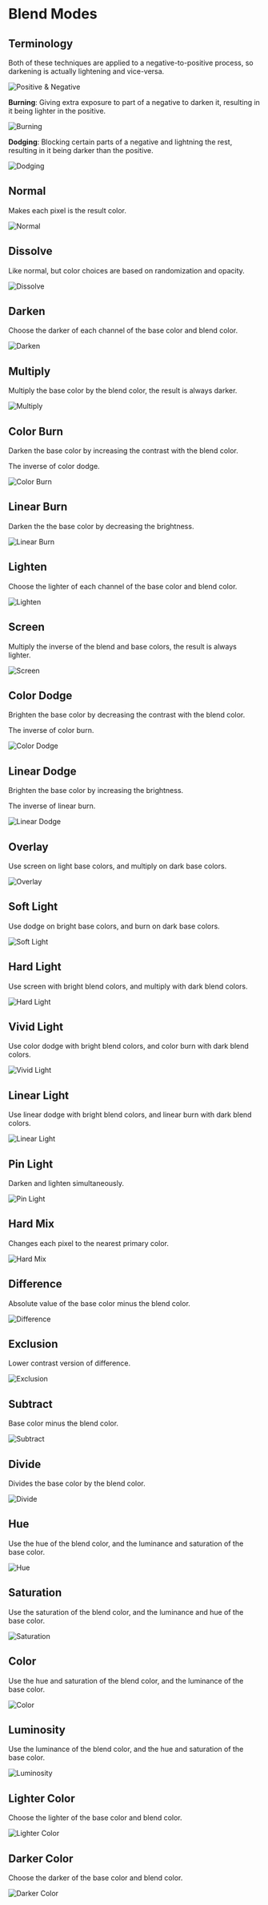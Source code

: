 # Blend Modes

## Terminology

Both of these techniques are applied to a negative-to-positive process, so darkening is actually lightening and vice-versa.

![Positive & Negative](assets/photography-positive-negative.jpg)

**Burning**: Giving extra exposure to part of a negative to darken it, resulting in it being lighter in the positive.

![Burning](assets/photography-burning.png)

**Dodging**: Blocking certain parts of a negative and lightning the rest, resulting in it being darker than the positive.

![Dodging](assets/photography-dodging.png)

## Normal

Makes each pixel is the result color.

![Normal](assets/blend-mode-normal.png)

## Dissolve

Like normal, but color choices are based on randomization and opacity.

![Dissolve](assets/blend-mode-dissolve.png)

## Darken

Choose the darker of each channel of the base color and blend color.

![Darken](assets/blend-mode-darken.png)

## Multiply

Multiply the base color by the blend color, the result is always darker.

![Multiply](assets/blend-mode-multiply.png)

## Color Burn

Darken the base color by increasing the contrast with the blend color.

The inverse of color dodge.

![Color Burn](assets/blend-mode-color-burn.png)

## Linear Burn

Darken the the base color by decreasing the brightness.

![Linear Burn](assets/blend-mode-linear-burn.png)

## Lighten

Choose the lighter of each channel of the base color and blend color.

![Lighten](assets/blend-mode-lighten.png)

## Screen

Multiply the inverse of the blend and base colors, the result is always lighter.

![Screen](assets/blend-mode-screen.png)

## Color Dodge

Brighten the base color by decreasing the contrast with the blend color.

The inverse of color burn.

![Color Dodge](assets/blend-mode-color-dodge.png)

## Linear Dodge

Brighten the base color by increasing the brightness.

The inverse of linear burn.

![Linear Dodge](assets/blend-mode-linear-dodge.png)

## Overlay

Use screen on light base colors, and multiply on dark base colors.

![Overlay](assets/blend-mode-overlay.png)

## Soft Light

Use dodge on bright base colors, and burn on dark base colors.

![Soft Light](assets/blend-mode-soft-light.png)

## Hard Light

Use screen with bright blend colors, and multiply with dark blend colors.

![Hard Light](assets/blend-mode-hard-light.png)

## Vivid Light

Use color dodge with bright blend colors, and color burn with dark blend colors.

![Vivid Light](assets/blend-mode-vivid-light.png)

## Linear Light

Use linear dodge with bright blend colors, and linear burn with dark blend colors.

![Linear Light](assets/blend-mode-linear-light.png)

## Pin Light

Darken and lighten simultaneously.

![Pin Light](assets/blend-mode-pin-light.png)

## Hard Mix

Changes each pixel to the nearest primary color.

![Hard Mix](assets/blend-mode-hard-mix.png)

## Difference

Absolute value of the base color minus the blend color.

![Difference](assets/blend-mode-difference.png)

## Exclusion

Lower contrast version of difference.

![Exclusion](assets/blend-mode-exclusion.png)

## Subtract

Base color minus the blend color.

![Subtract](assets/blend-mode-subtract.png)

## Divide

Divides the base color by the blend color.

![Divide](assets/blend-mode-divide.png)

## Hue

Use the hue of the blend color, and the luminance and saturation of the base color.

![Hue](assets/blend-mode-hue.png)

## Saturation

Use the saturation of the blend color, and the luminance and hue of the base color.

![Saturation](assets/blend-mode-saturation.png)

## Color

Use the hue and saturation of the blend color, and the luminance of the base color.

![Color](assets/blend-mode-color.png)

## Luminosity

Use the luminance of the blend color, and the hue and saturation of the base color.

![Luminosity](assets/blend-mode-luminosity.png)

## Lighter Color

Choose the lighter of the base color and blend color.

![Lighter Color](assets/blend-mode-lighter-color.png)

## Darker Color

Choose the darker of the base color and blend color.

![Darker Color](assets/blend-mode-darker-color.png)
